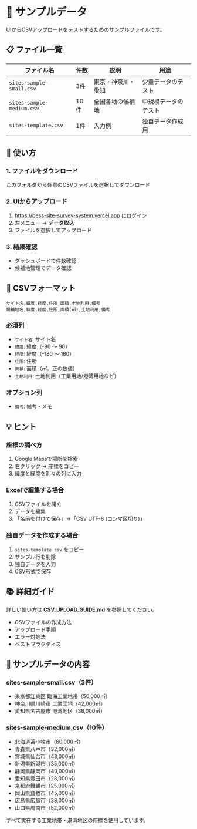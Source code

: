 # 📁 サンプルデータ

UIからCSVアップロードをテストするためのサンプルファイルです。

## 📋 ファイル一覧

| ファイル名 | 件数 | 説明 | 用途 |
|-----------|------|------|------|
| `sites-sample-small.csv` | 3件 | 東京・神奈川・愛知 | 少量データのテスト |
| `sites-sample-medium.csv` | 10件 | 全国各地の候補地 | 中規模データのテスト |
| `sites-template.csv` | 1件 | 入力例 | 独自データ作成用 |

## 🚀 使い方

### 1. ファイルをダウンロード

このフォルダから任意のCSVファイルを選択してダウンロード

### 2. UIからアップロード

1. https://bess-site-survey-system.vercel.app にログイン
2. 左メニュー → **データ取込**
3. ファイルを選択してアップロード

### 3. 結果確認

- ダッシュボードで件数確認
- 候補地管理でデータ確認

## 📝 CSVフォーマット

```csv
サイト名,緯度,経度,住所,面積,土地利用,備考
候補地名,緯度,経度,住所,面積(㎡),土地利用,備考
```

### 必須列

- `サイト名`: サイト名
- `緯度`: 緯度（-90 〜 90）
- `経度`: 経度（-180 〜 180）
- `住所`: 住所
- `面積`: 面積（㎡、正の数値）
- `土地利用`: 土地利用（工業用地/港湾用地など）

### オプション列

- `備考`: 備考・メモ

## 💡 ヒント

### 座標の調べ方

1. Google Mapsで場所を検索
2. 右クリック → 座標をコピー
3. 緯度と経度を別々の列に入力

### Excelで編集する場合

1. CSVファイルを開く
2. データを編集
3. 「名前を付けて保存」→「CSV UTF-8 (コンマ区切り)」

### 独自データを作成する場合

1. `sites-template.csv` をコピー
2. サンプル行を削除
3. 独自データを入力
4. CSV形式で保存

## 📚 詳細ガイド

詳しい使い方は **CSV_UPLOAD_GUIDE.md** を参照してください。

- CSVファイルの作成方法
- アップロード手順
- エラー対処法
- ベストプラクティス

## 🎯 サンプルデータの内容

### sites-sample-small.csv（3件）

- 東京都江東区 臨海工業地帯（50,000㎡）
- 神奈川県川崎市 工業団地（42,000㎡）
- 愛知県名古屋市 港湾地区（38,000㎡）

### sites-sample-medium.csv（10件）

- 北海道苫小牧市（60,000㎡）
- 青森県八戸市（32,000㎡）
- 宮城県仙台市（48,000㎡）
- 新潟県新潟市（35,000㎡）
- 静岡県静岡市（40,000㎡）
- 愛知県豊田市（28,000㎡）
- 京都府舞鶴市（25,000㎡）
- 岡山県倉敷市（45,000㎡）
- 広島県広島市（38,000㎡）
- 山口県周南市（52,000㎡）

すべて実在する工業地帯・港湾地区の座標を使用しています。
